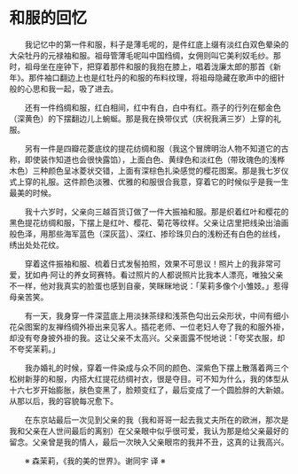 # 和服的回忆

&emsp;&emsp;我记忆中的第一件和服，料子是薄毛呢的，是件红底上缀有淡红白双色晕染的大朵牡丹的元禄袖和服。祖母管薄毛呢叫中国绉绸，女佣则叫它美利奴毛纱。那时，祖母坐在座钟下，把穿着那件和服的我抱在膝上，唱着泷廉太郎的那首《新年》。那件袖口翻边上也是红牡丹的和服的布料纹理，将祖母隐藏在歌声中的细针般的心思和我一起，吸了进去。

&emsp;&emsp;还有一件绉绸和服，红白相间，红中有白，白中有红。燕子的行列在郁金色（深黄色）的下摆翻边儿上蜿蜒。那是我在换带仪式（庆祝我满三岁）上穿的礼服。

&emsp;&emsp;另有一件是四瓣花菱底纹的提花纺绸和服（我这个冒牌明治人物不知道它的古称，即使装作知道也会很快露馅），上面白色、黄绿色和淡红色（带玫瑰色的浅桦木色）三种颜色呈冰菱状交错，上面有深棕色扎染感觉的樱花图案。那是我七岁仪式上穿的礼服。这件颜色淡雅、优雅的和服很合我意，穿着它的时候似乎是我一生最美的时候。

&emsp;&emsp;我十六岁时，父亲向三越百货订做了一件大振袖和服。那是织着红叶和樱花的黑色提花纺绸和服，下摆上是红叶、樱花、菊花等纹样。父亲让店里把线染出油画般色泽，用那些海军蓝色（深灰蓝）、深红、掺珍珠贝白的浅粉还有白色的丝线，绣出处处花纹。

&emsp;&emsp;穿着这件振袖和服、梳着日式发髻拍照，效果不可思议！照片上的我非常可爱，犹如冉·阿让的养女珂赛特。看过照片的人都说照片比我本人漂亮，唯独父亲不一样，他对我真实的脸蛋也感到自豪，笑眯眯地说：「茉莉多像个小雏妓。」惹得母亲苦笑。

&emsp;&emsp;有一天，我身穿一件深蓝底上用淡抹茶绿和浅茶色勾出云朵形状，中间有细小花朵图案的友禅绉绸外褂出来见客人。插花老师、一位老妇人夸了我的和服外褂，却没有夸身披外褂的我。这让父亲不太高兴。父亲面露不悦地说：「夸奖衣服，却不夸奖茉莉。」

&emsp;&emsp;我办婚礼的时候，穿着一件染成与众不同的颜色、深紫色下摆上散落着两三个松树新芽的和服，内搭大红提花纺绸衬衣，很是夺目。可不知为什么，我的体型从十六七岁开始膨胀，肤色变黑了，脸颊变红了，最后变成了一个圆脸胖的大新娘。从那以后，我的容貌每况愈下。

&emsp;&emsp;在东京站最后一次见到父亲的我（我和哥哥一起去我丈夫所在的欧洲，那次是我和父亲在人世间最后的离别）在父亲眼中似乎很可爱，我认为那是给父亲最好的留念。父亲曾是我的情人，最后一次映入父亲眼帘的我并不丑，这真的让我高兴。

&emsp;&emsp;※ 森茉莉，《我的美的世界》。谢同宇 译 ※